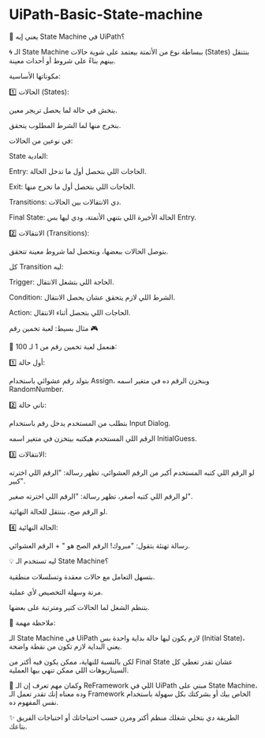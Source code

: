 # UiPath-Basic-State-machine
🎯 يعني إيه State Machine في UiPath؟

🌀 الـ State Machine ببساطة نوع من الأتمتة بيعتمد على شوية حالات (States) بنتنقل بينهم بناءً على شروط أو أحداث معينة.

مكوناتها الأساسية:

1️⃣ الحالات (States):

بنخش في حالة لما يحصل تريجر معين.

بنخرج منها لما الشرط المطلوب يتحقق.

في نوعين من الحالات:

State العادية:

Entry: الحاجات اللي بتحصل أول ما تدخل الحالة.

Exit: الحاجات اللي بتحصل أول ما تخرج منها.

Transitions: دي الانتقالات بين الحالات.

Final State: الحالة الأخيرة اللي بتنهي الأتمتة، ودي ليها بس Entry.

2️⃣ الانتقالات (Transitions):

بتوصل الحالات ببعضها، وبتحصل لما شروط معينة تتحقق.

كل Transition ليه:

Trigger: الحاجة اللي بتشغل الانتقال.

Condition: الشرط اللي لازم يتحقق عشان يحصل الانتقال.

Action: الحاجات اللي بتحصل أثناء الانتقال.

مثال بسيط: لعبة تخمين رقم 🎮

📌 هنعمل لعبة تخمين رقم من 1 لـ 100:

1️⃣ أول حالة:

بتولد رقم عشوائي باستخدام Assign، وبنخزن الرقم ده في متغير اسمه RandomNumber.

2️⃣ تاني حالة:

بتطلب من المستخدم يدخل رقم باستخدام Input Dialog.

الرقم اللي المستخدم هيكتبه بيتخزن في متغير اسمه InitialGuess.

3️⃣ الانتقالات:

لو الرقم اللي كتبه المستخدم أكبر من الرقم العشوائي، تظهر رسالة: "الرقم اللي اخترته كبير".

لو الرقم اللي كتبه أصغر، تظهر رسالة: "الرقم اللي اخترته صغير".

لو الرقم صح، بننتقل للحالة النهائية.

4️⃣ الحالة النهائية:

رسالة تهنئة بتقول: "مبروك! الرقم الصح هو " + الرقم العشوائي.

💡 ليه تستخدم الـ State Machine؟

بتسهل التعامل مع حالات معقدة وتسلسلات منطقية.

مرنة وسهلة التخصيص لأي عملية.

بتنظم الشغل لما الحالات كتير ومترتبة على بعضها.

🔔 ملاحظة مهمة:

الـ State Machine في UiPath لازم يكون ليها حالة بداية واحدة بس (Initial State)، يعني البداية لازم تكون من نقطة واضحة.

لكن بالنسبة للنهاية، ممكن يكون فيه أكتر من Final State عشان تقدر تغطي كل السيناريوهات اللي ممكن تنهي بيها العملية.

🎯 وكمان مهم تعرف إن الـ ReFramework اللي في UiPath مبني على State Machine، وده معناه إنك تقدر تعمل الـ Framework الخاص بيك أو بشركتك بكل سهولة باستخدام نفس المفهوم ده.

✨ الطريقة دي بتخلي شغلك منظم أكتر ومرن حسب احتياجاتك أو احتياجات الفريق بتاعك.
